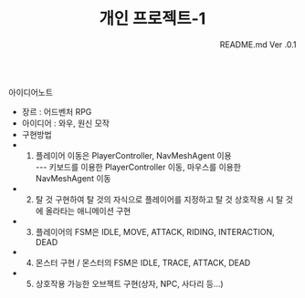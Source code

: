 <h1 div align="center">개인 프로젝트-1</div></h1>
<div align="right"> README.md Ver .0.1</div>
<br><br><br>

아이디어노트<br>
- 장르  :  어드벤처 RPG <br>
- 아이디어  : 와우, 원신 모작 <br>
- 구현방법<br>
- 1. 플레이어 이동은 PlayerController, NavMeshAgent 이용 <br>
  --- 키보드를 이용한 PlayerController 이동, 마우스를 이용한 NavMeshAgent 이동<br>
- 2. 탈 것 구현하여 탈 것의 자식으로 플레이어를 지정하고 탈 것 상호작용 시 탈 것에 올라타는 애니메이션 구현<br>
- 3. 플레이어의 FSM은 IDLE, MOVE, ATTACK, RIDING, INTERACTION, DEAD
- 4. 몬스터 구현 / 몬스터의 FSM은 IDLE, TRACE, ATTACK, DEAD
- 5. 상호작용 가능한 오브젝트 구현(상자, NPC, 사다리 등...)
